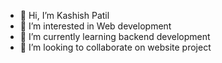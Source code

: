 - 👋 Hi, I’m Kashish Patil
- 👀 I’m interested in Web development 
- 🌱 I’m currently learning backend development
- 💞️ I’m looking to collaborate on website project

<!---
KashishPatil12/KashishPatil12 is a ✨ special ✨ repository because its `README.md` (this file) appears on your GitHub profile.
You can click the Preview link to take a look at your changes.
--->
